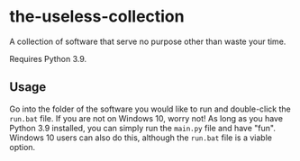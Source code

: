 # the-useless-collection
A collection of software that serve no purpose other than waste your time.

Requires Python 3.9.

## Usage
Go into the folder of the software you would like to run and double-click the `run.bat` file. If you are not on Windows 10, worry not! As long as you have Python 3.9 installed, you can simply run the `main.py` file and have "fun". Windows 10 users can also do this, although the `run.bat` file is a viable option.
